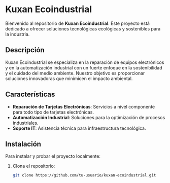 # Kuxan Ecoindustrial

Bienvenido al repositorio de **Kuxan Ecoindustrial**. Este proyecto está dedicado a ofrecer soluciones tecnológicas ecológicas y sostenibles para la industria.

## Descripción

Kuxan Ecoindustrial se especializa en la reparación de equipos electrónicos y en la automatización industrial con un fuerte enfoque en la sostenibilidad y el cuidado del medio ambiente. Nuestro objetivo es proporcionar soluciones innovadoras que minimicen el impacto ambiental.

## Características

- **Reparación de Tarjetas Electrónicas**: Servicios a nivel componente para todo tipo de tarjetas electrónicas.
- **Automatización Industrial**: Soluciones para la optimización de procesos industriales.
- **Soporte IT**: Asistencia técnica para infraestructura tecnológica.

## Instalación

Para instalar y probar el proyecto localmente:

1. Clona el repositorio:
   ```bash
   git clone https://github.com/tu-usuario/kuxan-ecoindustrial.git
